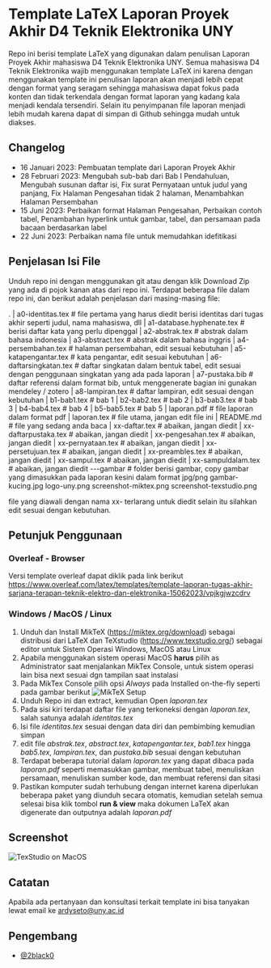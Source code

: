 
# Template LaTeX Laporan Proyek Akhir D4 Teknik Elektronika UNY

Repo ini berisi template LaTeX yang digunakan dalam penulisan Laporan Proyek Akhir mahasiswa D4 Teknik Elektronika UNY. Semua mahasiswa D4 Teknik Elektronika wajib menggunakan template LaTeX ini karena dengan menggunakan template ini penulisan laporan akan menjadi lebih cepat dengan format yang seragam sehingga mahasiswa dapat fokus pada konten dan tidak terkendala dengan format laporan yang kadang kala menjadi kendala tersendiri. Selain itu penyimpanan file laporan menjadi lebih mudah karena dapat di simpan di Github sehingga mudah untuk diakses.

## Changelog
- 16 Januari 2023: Pembuatan template dari Laporan Proyek Akhir
- 28 Februari 2023: Mengubah sub-bab dari Bab I Pendahuluan, Mengubah susunan daftar isi, Fix surat Pernyataan untuk judul yang panjang, Fix Halaman Pengesahan tidak 2 halaman, Menambahkan Halaman Persembahan
- 15 Juni 2023: Perbaikan format Halaman Pengesahan, Perbaikan contoh tabel, Penambahan hyperlink untuk gambar, tabel, dan persamaan pada bacaan berdasarkan label
- 22 Juni 2023: Perbaikan nama file untuk memudahkan idefitikasi

## Penjelasan Isi File

Unduh repo ini dengan menggunakan git atau dengan klik Download Zip yang ada di pojok kanan atas dari repo ini. Terdapat beberapa file dalam repo ini, dan berikut adalah penjelasan dari masing-masing file:

.
|   a0-identitas.tex            # file pertama yang harus diedit berisi identitas dari tugas akhir seperti judul, nama mahasiswa, dll
|   a1-database.hyphenate.tex   # berisi daftar kata yang perlu dipenggal
|   a2-abstrak.tex              # abstrak dalam bahasa indonesia
|   a3-abstract.tex             # abstrak dalam bahasa inggris
|   a4-persembahan.tex          # halaman persembahan, edit sesuai kebutuhan
|   a5-katapengantar.tex        # kata pengantar, edit sesuai kebutuhan
|   a6-daftarsingkatan.tex      # daftar singkatan dalam bentuk tabel, edit sesuai dengan penggunaan singkatan yang ada pada laporan
|   a7-pustaka.bib              # daftar referensi dalam format bib, untuk menggenerate bagian ini gunakan mendeley / zotero
|   a8-lampiran.tex             # daftar lampiran, edit sesuai dengan kebutuhan
|   b1-bab1.tex                 # bab 1
|   b2-bab2.tex                 # bab 2
|   b3-bab3.tex                 # bab 3
|   b4-bab4.tex                 # bab 4
|   b5-bab5.tex                 # bab 5
|   laporan.pdf                 # file laporan dalam format pdf
|   laporan.tex                 # file utama, jangan edit file ini 
|   README.md                   # file yang sedang anda baca
|   xx-daftar.tex               # abaikan, jangan diedit
|   xx-daftarpustaka.tex        # abaikan, jangan diedit
|   xx-pengesahan.tex           # abaikan, jangan diedit
|   xx-pernyataan.tex           # abaikan, jangan diedit
|   xx-persetujuan.tex          # abaikan, jangan diedit
|   xx-preambles.tex            # abaikan, jangan diedit
|   xx-sampul.tex               # abaikan, jangan diedit
|   xx-sampuldalam.tex          # abaikan, jangan diedit
\---gambar                      # folder berisi gambar, copy gambar yang dimasukkan pada laporan kesini dalam format jpg/png
        gambar-kucing.jpg
        logo-uny.png
        screenshot-miktex.png
        screenshot-texstudio.png


file yang diawali dengan nama xx- terlarang untuk diedit selain itu silahkan edit sesuai dengan kebutuhan.

## Petunjuk Penggunaan

### Overleaf - Browser
Versi template overleaf dapat diklik pada link berikut https://www.overleaf.com/latex/templates/template-laporan-tugas-akhir-sarjana-terapan-teknik-elektro-dan-elektronika-15062023/vpjkgjwzcdrv

### Windows / MacOS / Linux
1. Unduh dan Install MikTeX (https://miktex.org/download) sebagai distribusi dari LaTeX dan TeXstudio (https://www.texstudio.org/) sebagai editor untuk Sistem Operasi Windows, MacOS atau Linux
2. Apabila menggunakan sistem operasi MacOS **harus** pilih as Administrator saat menjalankan MikTex Console, untuk sistem operasi lain bisa next sesuai dgn tampilan saat instalasi
3. Pada MikTex Console pilih opsi _Always_ pada Installed on-the-fly seperti pada gambar berikut
![MikTeX Setup](gambar/screenshot-miktex.png "MikTeX Setup")
3. Unduh Repo ini dan extract, kemudian Open _laporan.tex_
4. Pada sisi kiri terdapat daftar file yang terkoneksi dengan _laporan.tex_, salah satunya adalah _identitas.tex_
5. Isi file _identitas.tex_ sesuai dengan data diri dan pembimbing kemudian simpan
6. edit file _abstrak.tex_, _abstract.tex_, _katapengantar.tex_, _bab1.tex_ hingga _bab5.tex_, _lampiran.tex_, dan _pustaka.bib_ sesuai dengan kebutuhan
7. Terdapat beberapa tutorial dalam _laporan.tex_ yang dapat dibaca pada _laporan.pdf_ seperti memasukkan gambar, membuat tabel, menuliskan persamaan, menuliskan sumber kode, dan membuat referensi dan sitasi
8. Pastikan komputer sudah terhubung dengan internet karena diperlukan beberapa paket yang diunduh secara otomatis, kemudian setelah semua selesai bisa klik tombol **run & view** maka dokumen LaTeX akan digenerate dan outputnya adalah _laporan.pdf_

## Screenshot
![TexStudio on MacOS](gambar/screenshot-texstudio.png "TexStudio on MacOS")

## Catatan
Apabila ada pertanyaan dan konsultasi terkait template ini bisa tanyakan lewat email ke ardyseto@uny.ac.id

## Pengembang

- [@2black0](https://www.github.com/2black0)

